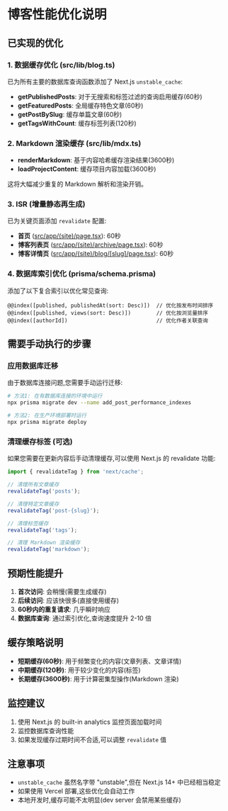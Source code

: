 # 博客性能优化说明

## 已实现的优化

### 1. 数据缓存优化 (src/lib/blog.ts)

已为所有主要的数据库查询函数添加了 Next.js `unstable_cache`:

- **getPublishedPosts**: 对于无搜索和标签过滤的查询启用缓存(60秒)
- **getFeaturedPosts**: 全局缓存特色文章(60秒)
- **getPostBySlug**: 缓存单篇文章(60秒)
- **getTagsWithCount**: 缓存标签列表(120秒)

### 2. Markdown 渲染缓存 (src/lib/mdx.ts)

- **renderMarkdown**: 基于内容哈希缓存渲染结果(3600秒)
- **loadProjectContent**: 缓存项目内容加载(3600秒)

这将大幅减少重复的 Markdown 解析和渲染开销。

### 3. ISR (增量静态再生成)

已为关键页面添加 `revalidate` 配置:

- **首页** ([src/app/(site)/page.tsx](src/app/(site)/page.tsx)): 60秒
- **博客列表页** ([src/app/(site)/archive/page.tsx](src/app/(site)/archive/page.tsx)): 60秒
- **博客详情页** ([src/app/(site)/blog/[slug]/page.tsx](src/app/(site)/blog/[slug]/page.tsx)): 60秒

### 4. 数据库索引优化 (prisma/schema.prisma)

添加了以下复合索引以优化常见查询:

```prisma
@@index([published, publishedAt(sort: Desc)])  // 优化按发布时间排序
@@index([published, views(sort: Desc)])        // 优化按浏览量排序
@@index([authorId])                            // 优化作者关联查询
```

## 需要手动执行的步骤

### 应用数据库迁移

由于数据库连接问题,您需要手动运行迁移:

```bash
# 方法1: 在有数据库连接的环境中运行
npx prisma migrate dev --name add_post_performance_indexes

# 方法2: 在生产环境部署时运行
npx prisma migrate deploy
```

### 清理缓存标签 (可选)

如果您需要在更新内容后手动清理缓存,可以使用 Next.js 的 revalidate 功能:

```typescript
import { revalidateTag } from 'next/cache';

// 清理所有文章缓存
revalidateTag('posts');

// 清理特定文章缓存
revalidateTag('post-{slug}');

// 清理标签缓存
revalidateTag('tags');

// 清理 Markdown 渲染缓存
revalidateTag('markdown');
```

## 预期性能提升

1. **首次访问**: 会稍慢(需要生成缓存)
2. **后续访问**: 应该快很多(直接使用缓存)
3. **60秒内的重复请求**: 几乎瞬时响应
4. **数据库查询**: 通过索引优化,查询速度提升 2-10 倍

## 缓存策略说明

- **短期缓存(60秒)**: 用于频繁变化的内容(文章列表、文章详情)
- **中期缓存(120秒)**: 用于较少变化的内容(标签)
- **长期缓存(3600秒)**: 用于计算密集型操作(Markdown 渲染)

## 监控建议

1. 使用 Next.js 的 built-in analytics 监控页面加载时间
2. 监控数据库查询性能
3. 如果发现缓存过期时间不合适,可以调整 `revalidate` 值

## 注意事项

- `unstable_cache` 虽然名字带 "unstable",但在 Next.js 14+ 中已经相当稳定
- 如果使用 Vercel 部署,这些优化会自动工作
- 本地开发时,缓存可能不太明显(dev server 会禁用某些缓存)
